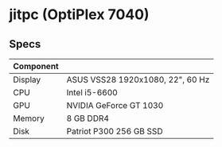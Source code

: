 # jitpc (OptiPlex 7040)
## Specs
| Component |  |
| - | - |
| Display | ASUS VSS28 1920x1080, 22", 60 Hz |
| CPU | Intel i5-6600 |
| GPU | NVIDIA GeForce GT 1030 |
| Memory | 8 GB DDR4 |
| Disk | Patriot P300 256 GB SSD |